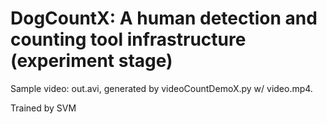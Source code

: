 # DogCountX: A human detection and counting tool infrastructure (experiment stage)

Sample video: out.avi, generated by videoCountDemoX.py w/ video.mp4.

Trained by SVM
